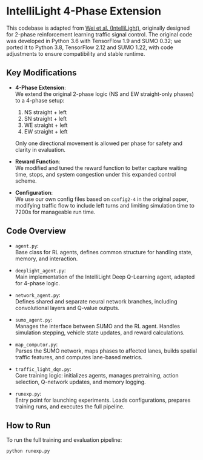 # IntelliLight 4-Phase Extension

This codebase is adapted from [Wei et al. (IntelliLight)](https://dl.acm.org/doi/10.1145/3219819.3220096), originally designed for 2-phase reinforcement learning traffic signal control. The original code was developed in Python 3.6 with TensorFlow 1.9 and SUMO 0.32; we ported it to Python 3.8, TensorFlow 2.12 and SUMO 1.22, with code adjustments to ensure compatibility and stable runtime.

## Key Modifications

- **4-Phase Extension**:  
  We extend the original 2-phase logic (NS and EW straight-only phases) to a 4-phase setup:  
  1. NS straight + left  
  2. SN straight + left  
  3. WE straight + left  
  4. EW straight + left
 
  Only one directional movement is allowed per phase for safety and clarity in evaluation.

- **Reward Function**:  
  We modified and tuned the reward function to better capture waiting time, stops, and system congestion under this expanded control scheme.

- **Configuration**:  
  We use our own config files based on `config2-4` in the original paper, modifying traffic flow to include left turns and limiting simulation time to 7200s for manageable run time.

## Code Overview

- `agent.py`:  
  Base class for RL agents, defines common structure for handling state, memory, and interaction.

- `deeplight_agent.py`:  
  Main implementation of the IntelliLight Deep Q-Learning agent, adapted for 4-phase logic.

- `network_agent.py`:  
  Defines shared and separate neural network branches, including convolutional layers and Q-value outputs.

- `sumo_agent.py`:  
  Manages the interface between SUMO and the RL agent. Handles simulation stepping, vehicle state updates, and reward calculations.

- `map_computor.py`:  
  Parses the SUMO network, maps phases to affected lanes, builds spatial traffic features, and computes lane-based metrics.

- `traffic_light_dqn.py`:  
  Core training logic: initializes agents, manages pretraining, action selection, Q-network updates, and memory logging.

- `runexp.py`:  
  Entry point for launching experiments. Loads configurations, prepares training runs, and executes the full pipeline.

## How to Run

To run the full training and evaluation pipeline:

```bash
python runexp.py




